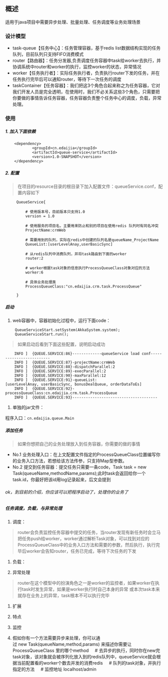## 概述

适用于java项目中需要异步处理、批量处理、任务调度等业务处理场景 

### 设计模型
* task-queue【任务中心】：任务管理容器，基于redis list数据结构实现的任务队列，目前队列只支持FIFO消费模式 
* router【路由器】：任务分发器,负责调度任务容器中task给worker去执行，并协调系统中router和worker的执行，监控worker的状态，异常情况 
* worker【任务执行者】：实际任务执行者，负责执行router下发的任务，并在任务执行完毕后可以通知router，等待下一次任务的调度 
* taskContainer【任务容器】：我们把这3个角色合起来称之为任务容器，它对我们开发人员是完全透明，在使用时，我们不必关系这些3个角色，只需要把你要做的事情告诉任务容器，任务容器负责整个任务中心的调度，负载，异常处理。 



### 使用

##### 1. 加入下面依赖

        <dependency> 
                <groupId>cn.edaijia</groupId> 
                <artifactId>queue-service</artifactId> 
                <version>1.0-SNAPSHOT</version> 
        </dependency>
        
##### 2. 配置

> 在项目的resource目录的根目录下加入配置文件：queueService.conf，配置内容如下 

         QueueService{ 
         
             # 使用版本号，目前版本只支持1.0 
             version = 1.0 
         
             # 使用服务的项目名，主要用来防止和别的项目在使用redis 队列时有同名冲突 
             ProjectName:crmWeb 
         
             # 需要用到的队列，实际在redis中创建的队列名是queueName_ProjectName 
             QueueList:[userLevelAnay,userBasicSync] 
         
             # 从redis队列中消费队列，并将task路由到下面的worker 
             router:2 
         
             # worker根据task对象的信息执行ProcessQueueClass对象对应的方法 
             worker:6 
         
             # 具体业务处理类 
             ProcessQueueClass:"cn.edaijia.crm.task.ProcessQueue" 
         
         } 

##### 启动

1. web容器中，容器初始化过程中，运行下面code：

        QueueServiceStart.setSystem(AkkaSystem.system); 
        QueueServiceStart.run(); 

> 如果启动后看到下面这些配置，说明启动成功
 
        INFO ]  {QUEUE.SERVICE:86}-------------queueService load conf------------------------- 
        INFO ]  {QUEUE.SERVICE:87}-projectName:crmWeb 
        INFO ]  {QUEUE.SERVICE:88}-dispatchParallel:2 
        INFO ]  {QUEUE.SERVICE:89}-execParallel:2 
        INFO ]  {QUEUE.SERVICE:90}-maxParallel:12 
        INFO ]  {QUEUE.SERVICE:91}-queueList:[userLevelAnay, userBasicSync, bonusDealQueue, orderDataToEs] 
        INFO ]  {QUEUE.SERVICE:92}-processQueueClass:cn.edaijia.crm.task.ProcessQueue 
        INFO ]  {QUEUE.SERVICE:93}-------------------------------------- 

1. 单独的jar文件：

程序入口：`cn.edaijia.queue.Main `


##### 添加任务

>如果你想把自己的业务处理放入到任务容器，你需要的做的事情
 
* No.1 业务处理入口：在上文配置文件指定的ProcessQueueClass位置编写你的业务入口方法，若想给该方法传参，只支持Map型参数。 
* No.2 提交到任务容器：提交任务只需要一条code，Task task = new Task(queueName,methodName,params);此时task会返回给你一个task.id，你最好把该id用log记录起来，后文会提到 

###### ok，到目前的介绍，你应该可以把程序启动了，处理你的业务了 

##### 任务调度，负载，与异常处理

1. 调度：
> router会负责监控任务容器中提交的任务，当router发现有新任务时会立马把任务push给worker，worker通过解析Task对象，可以找到对应的ProcessQueueClass中的业务入口方法和需要的参数，然后执行，执行完毕后worker会告知router，任务已完成，等待下次任务的下发 

1. 负载： 

1. 异常处理

> router在这个模型中的扮演角色之一是worker的监控者，如果worker在执行task时发生异常，如果是worker执行时自己本身的异常 
或本次task本来就存在业务上的异常，task根本不可以执行完毕 

1. 扩展

1. 特点

1. 监控

1. 假如你有一个方法需要异步来处理，你可以通过 new Task(queueName,method,params) 来描述你需要让ProcessQueueClass 里的哪个method 
    # 去异步的执行，同时你在new完task对象，该对象就会被序列化放入到的redis队列中，queueService就会根据当前配置看的worker个数去并发的消费redis 
    # 队列的task对象，并执行指定的方法 
    # 监控地址 localhost/admin 
